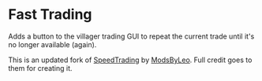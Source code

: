 # Fast Trading
Adds a button to the villager trading GUI to repeat the current trade until it's no longer available (again). 

This is an updated fork of [SpeedTrading](https://github.com/ModsByLeo/SpeedTrading) by [ModsByLeo](https://github.com/ModsByLeo). Full credit goes to them for creating it.

